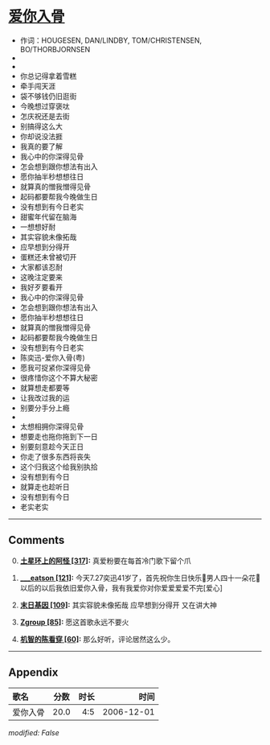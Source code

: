 # [爱你入骨](https://music.163.com/song?id=65568)

* 作词：HOUGESEN, DAN/LINDBY, TOM/CHRISTENSEN, BO/THORBJORNSEN
*
*
* 你总记得拿着雪糕
* 牵手闯天涯
* 袋不够钱仍旧逛街
* 今晚想过穿褒呔
* 怎庆祝还是去街
* 别搞得这么大
* 你却说没法捱
* 我真的要了解
* 我心中的你深得见骨
* 怎会想到跟你想法有出入
* 愿你抽半秒想想往日
* 就算真的憎我憎得见骨
* 起码都要帮我今晚做生日
* 没有想到有今日老实
* 甜蜜年代留在脑海
* 一想想好耐
* 其实容貌未像拓哉
* 应早想到分得开
* 蛋糕还未曾被切开
* 大家都该忍耐
* 这晚注定要来
* 我好歹要看开
* 我心中的你深得见骨
* 怎会想到跟你想法有出入
* 愿你抽半秒想想往日
* 就算真的憎我憎得见骨
* 起码都要帮我今晚做生日
* 没有想到有今日老实
* 陈奕迅-爱你入骨(粤)
* 愿我可捉紧你深得见骨
* 很疼惜你这个不算大秘密
* 就算想走都要等
* 让我改过我的运
* 别要分手分上瘾
* 
* 太想相拥你深得见骨
* 想要走也拖你拖到下一日
* 别要刻意趁今天正日
* 你走了很多东西将丧失
* 这个归我这个给我别执拾
* 没有想到有今日
* 就算走也趁听日
* 没有想到有今日
* 老实老实


---

## Comments
0. **[土星环上的阿怪 \[317\]](https://music.163.com/#/user/home?id=76966052):** 真爱粉要在每首冷门歌下留个爪

1. **[___eatson \[121\]](https://music.163.com/#/user/home?id=74048127):** 今天7.27奕迅41岁了，首先祝你生日快乐👑男人四十一朵花🌷以后的以后我依旧爱你入骨，我有我爱你对你爱爱爱爱不完[爱心]

2. **[末日基因 \[109\]](https://music.163.com/#/user/home?id=16164448):** 其实容貌未像拓哉  应早想到分得开 又在讲大神

3. **[Zgroup \[85\]](https://music.163.com/#/user/home?id=64596520):** 愿这首歌永远不要火

4. **[机智的陈看穿 \[60\]](https://music.163.com/#/user/home?id=46846374):** 那么好听，评论居然这么少。



---

## Appendix

|歌名|分数|时长|时间|
|:---|:---:|---:|---:|
|爱你入骨|20.0|4:5|2006-12-01

*modified: False*